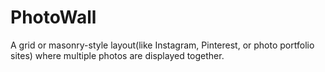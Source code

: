 # PhotoWall

A grid or masonry-style layout(like Instagram, Pinterest, or photo portfolio sites) where multiple photos are displayed together.
